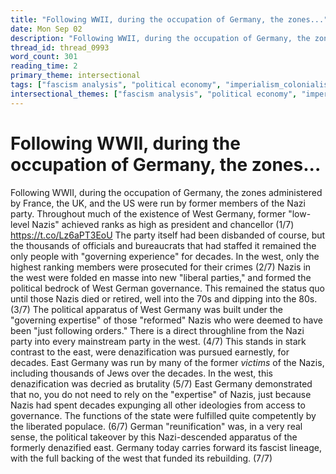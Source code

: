 ```yaml
---
title: "Following WWII, during the occupation of Germany, the zones..."
date: Mon Sep 02
description: "Following WWII, during the occupation of Germany, the zones administered by France, the UK, and the US were run by former members of the Nazi party."
thread_id: thread_0993
word_count: 301
reading_time: 2
primary_theme: intersectional
tags: ["fascism analysis", "political economy", "imperialism_colonialism", "organizational theory"]
intersectional_themes: ["fascism analysis", "political economy", "imperialism_colonialism", "organizational theory"]
---
```


# Following WWII, during the occupation of Germany, the zones...

Following WWII, during the occupation of Germany, the zones administered by France, the UK, and the US were run by former members of the Nazi party. Throughout much of the existence of West Germany, former "low-level Nazis" achieved ranks as high as president and chancellor (1/7) https://t.co/Lz6aPT3EoU The party itself had been disbanded of course, but the thousands of officials and bureaucrats that had staffed it remained the only people with "governing experience" for decades. In the west, only the highest ranking members were prosecuted for their crimes (2/7) Nazis in the west were folded en masse into new "liberal parties," and formed the political bedrock of West German governance. This remained the status quo until those Nazis died or retired, well into the 70s and dipping into the 80s. (3/7) The political apparatus of West Germany was built under the "governing expertise" of those "reformed" Nazis who were deemed to have been "just following orders." There is a direct throughline from the Nazi party into every mainstream party in the west. (4/7) This stands in stark contrast to the east, were denazification was pursued earnestly, for decades. East Germany was run by many of the former *victims* of the Nazis, including thousands of Jews over the decades. In the west, this denazification was decried as brutality (5/7) East Germany demonstrated that no, you do not need to rely on the "expertise" of Nazis, just because Nazis had spent decades expunging all other ideologies from access to governance. The functions of the state were fulfilled quite competently by the liberated populace. (6/7) German "reunification" was, in a very real sense, the political takeover by this Nazi-descended apparatus of the formerly denazified east. Germany today carries forward its fascist lineage, with the full backing of the west that funded its rebuilding. (7/7)